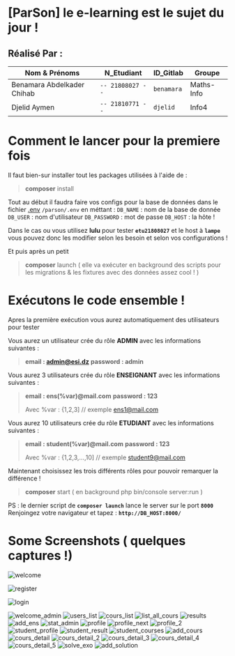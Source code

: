 # [ParSon]  le e-learning est le sujet du jour !

## Réalisé Par :
  |   Nom & Prénoms |N_Etudiant| ID_Gitlab | Groupe |
|----------------|-------------------------------|-----------------------------|-------|
|Benamara Abdelkader Chihab | `-- 21808027 --` | `benamara` |    Maths-Info     
|Djelid Aymen | `-- 21810771 --` | `djelid` |  Info4 |


# Comment le lancer pour la premiere fois 
Il faut bien-sur installer tout les packages utilisées  à l'aide de :
>  **composer** install

Tout au début il faudra faire vos configs pour la base de données dans le fichier  [.env](https://github.com/ChihabEddine98/parson/blob/master/parson/.env) 
`/parson/.env`
en  méttant :
`DB_NAME` : nom de la base de donnée
`DB_USER` : nom d'utilisateur
`DB_PASSWORD` : mot de passe 
`DB_HOST` : la hôte !

Dans le cas ou vous utilisez **lulu** pour tester 
**`etu21808027`** et le host à **`lampe`** vous pouvez donc les modifier selon les besoin et selon vos configurations !

Et puis après un petit
>  **composer** launch
( elle va exécuter en background des scripts pour les migrations 
& les fixtures avec des données assez cool ! ) 




# Exécutons le code ensemble !
Apres la première exécution vous aurez automatiquement  des utilisateurs pour tester 

Vous aurez un utilisateur crée du rôle **ADMIN** avec les informations suivantes : 
> **email :  admin@esi.dz**
> **password :  admin**

Vous aurez 3 utilisateurs crée du rôle **ENSEIGNANT** avec les informations suivantes : 
> **email :  ens(%var)@mail.com**
> **password :  123**
> 
>  Avec %var : {1,2,3]  // exemple ens1@mail.com

Vous aurez 10 utilisateurs crée du rôle **ETUDIANT** avec les informations suivantes : 
> **email :  student(%var)@mail.com**
> **password :  123**
> 
>  Avec %var : {1,2,3,...,10]  // exemple student9@mail.com

Maintenant choisissez les trois différents rôles pour pouvoir remarquer la différence !
>  **composer** start
>  ( en background php bin/console server:run )

PS : le dernier script de **`composer launch`** lance le server sur le port **`8000`**
Renjoingez votre navigateur et tapez :
**`http://DB_HOST:8000/`**

# Some Screenshots ( quelques captures !)

![welcome](https://user-images.githubusercontent.com/38104305/82168353-e0be5680-98be-11ea-86dd-52989d4e96f9.JPG)

![register](https://user-images.githubusercontent.com/38104305/82168373-eae05500-98be-11ea-9ebd-c25ea840aa26.JPG)

![login](https://user-images.githubusercontent.com/38104305/82168376-ecaa1880-98be-11ea-9cca-bf1f09113f76.JPG)

![welcome_admin](https://user-images.githubusercontent.com/38104305/82168398-f469bd00-98be-11ea-869a-c961635213d9.JPG)
![users_list](https://user-images.githubusercontent.com/38104305/82168412-ff245200-98be-11ea-8593-42031aea9fdf.JPG)
![cours_list](https://user-images.githubusercontent.com/38104305/82168422-03e90600-98bf-11ea-9843-1fb449ae279a.JPG)
![list_all_cours](https://user-images.githubusercontent.com/38104305/82168424-064b6000-98bf-11ea-9160-566f0fbe8411.JPG)
![results](https://user-images.githubusercontent.com/38104305/82168432-0ba8aa80-98bf-11ea-897c-333c07e0991a.JPG)
![add_ens](https://user-images.githubusercontent.com/38104305/82168442-1105f500-98bf-11ea-8774-1647bd0fda45.JPG)
![stat_admin](https://user-images.githubusercontent.com/38104305/82168450-15321280-98bf-11ea-9c11-27e79e8b264f.JPG)
![profile](https://user-images.githubusercontent.com/38104305/82168485-2b3fd300-98bf-11ea-8c44-2e051bbd63f6.JPG)
![profile_next](https://user-images.githubusercontent.com/38104305/82168592-5aeedb00-98bf-11ea-913f-20d723814ddf.JPG)
![profile_2](https://user-images.githubusercontent.com/38104305/82168495-30048700-98bf-11ea-99ab-e9e9df8ebc0f.JPG)
![student_profile](https://user-images.githubusercontent.com/38104305/82168504-34c93b00-98bf-11ea-9abe-36db55e5adfd.JPG)
![student_result](https://user-images.githubusercontent.com/38104305/82168513-398def00-98bf-11ea-8a26-7d1e0e622874.JPG)
![student_courses](https://user-images.githubusercontent.com/38104305/82168522-3eeb3980-98bf-11ea-85a4-0f67ad11d5fa.JPG)
![add_cours](https://user-images.githubusercontent.com/38104305/82168544-47dc0b00-98bf-11ea-86dd-c625002c8f52.JPG)
![cours_detail](https://user-images.githubusercontent.com/38104305/82168552-4a3e6500-98bf-11ea-8537-38b4c631016c.JPG)
![cours_detail_2](https://user-images.githubusercontent.com/38104305/82168560-4ca0bf00-98bf-11ea-89c0-2029a59cbf42.JPG)
![cours_detail_3](https://user-images.githubusercontent.com/38104305/82168563-4dd1ec00-98bf-11ea-9ec1-407b388b3341.JPG)
![cours_detail_4](https://user-images.githubusercontent.com/38104305/82168569-4f9baf80-98bf-11ea-914d-f14a9a8b5e53.JPG)
![cours_detail_5](https://user-images.githubusercontent.com/38104305/82168578-5296a000-98bf-11ea-8121-18db0d1beda8.JPG)
![solve_exo](https://user-images.githubusercontent.com/38104305/82168584-55919080-98bf-11ea-8a23-e787d7bc5a04.JPG)
![add_solution](https://user-images.githubusercontent.com/38104305/82168616-6a6e2400-98bf-11ea-8a54-0a5e6c05906d.JPG)




